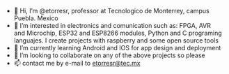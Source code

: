 - 👋 Hi, I’m @etorresr, professor at Tecnologico de Monterrey, campus Puebla. Mexico
- 👀 I’m interested in electronics and comunication such as: FPGA, AVR and Microchip, ESP32 and ESP8266 modules, Python and C programing languajes. I create projects with raspberry and some open source tools
- 🌱 I’m currently learning Android and IOS for app design and deployment
- 💞️ I’m looking to collaborate on any of the above projects so please
- 📫 contact me by e-mail to etorresr@tec.mx

<!---
etorresr/etorresr is a ✨ special ✨ repository because its `README.md` (this file) appears on your GitHub profile.
You can click the Preview link to take a look at your changes.
--->
